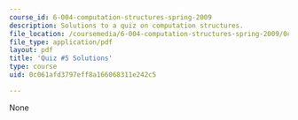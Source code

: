 ```yaml
---
course_id: 6-004-computation-structures-spring-2009
description: Solutions to a quiz on computation structures.
file_location: /coursemedia/6-004-computation-structures-spring-2009/0c061afd3797eff8a166068311e242c5_MIT6_004s09_quiz05_sol.pdf
file_type: application/pdf
layout: pdf
title: 'Quiz #5 Solutions'
type: course
uid: 0c061afd3797eff8a166068311e242c5

---
```

None